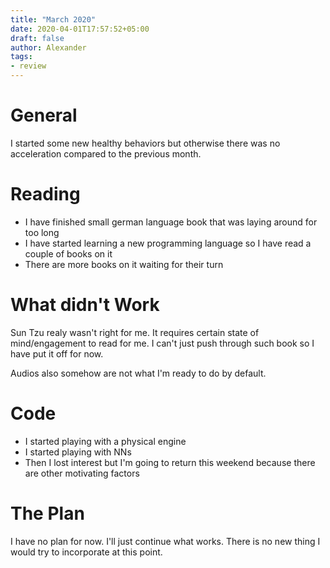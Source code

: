 ```yaml
---
title: "March 2020"
date: 2020-04-01T17:57:52+05:00
draft: false
author: Alexander
tags:
- review
---
```


# General

I started some new healthy behaviors but otherwise there was no acceleration compared to the previous month.

# Reading

- I have finished small german language book that was laying around for too long
- I have started learning a new programming language so I have read a couple of books on it
- There are more books on it waiting for their turn

# What didn't Work

Sun Tzu realy wasn't right for me. It requires certain state of mind/engagement to read for me. I can't just push through such book so I have put it off for now.

Audios also somehow are not what I'm ready to do by default.

# Code

- I started playing with a physical engine
- I started playing with NNs
- Then I lost interest but I'm going to return this weekend
  because there are other motivating factors

# The Plan

I have no plan for now. I'll just continue what works.
There is no new thing I would try to incorporate at this point.
